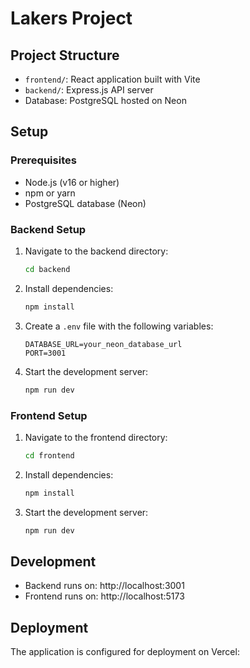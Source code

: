 # Lakers Project

## Project Structure

- `frontend/`: React application built with Vite
- `backend/`: Express.js API server
- Database: PostgreSQL hosted on Neon

## Setup

### Prerequisites

- Node.js (v16 or higher)
- npm or yarn
- PostgreSQL database (Neon)

### Backend Setup

1. Navigate to the backend directory:
   ```bash
   cd backend
   ```

2. Install dependencies:
   ```bash
   npm install
   ```

3. Create a `.env` file with the following variables:
   ```
   DATABASE_URL=your_neon_database_url
   PORT=3001
   ```

4. Start the development server:
   ```bash
   npm run dev
   ```

### Frontend Setup

1. Navigate to the frontend directory:
   ```bash
   cd frontend
   ```

2. Install dependencies:
   ```bash
   npm install
   ```

3. Start the development server:
   ```bash
   npm run dev
   ```

## Development

- Backend runs on: http://localhost:3001
- Frontend runs on: http://localhost:5173

## Deployment

The application is configured for deployment on Vercel: